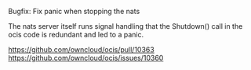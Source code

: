 Bugfix: Fix panic when stopping the nats

The nats server itself runs signal handling that the Shutdown() call in the ocis code is redundant and led to a panic.

https://github.com/owncloud/ocis/pull/10363
https://github.com/owncloud/ocis/issues/10360
